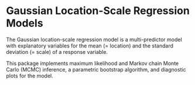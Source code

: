 # Gaussian Location-Scale Regression Models

The Gaussian location-scale regression model is a multi-predictor
model with explanatory variables for the mean (= location) and the standard
deviation (= scale) of a response variable. 

This package implements maximum likelihood and Markov chain Monte Carlo (MCMC) 
inference, a parametric bootstrap algorithm, and diagnostic plots for the model.
